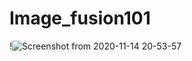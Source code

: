 # Image_fusion101
!![Screenshot from 2020-11-14 20-53-57](https://user-images.githubusercontent.com/44977226/99150576-970ec700-26bb-11eb-8ac0-0c4da8054aef.png)


